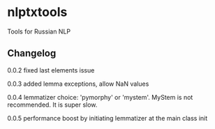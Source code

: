 # nlptxtools
Tools for Russian NLP

## Changelog
0.0.2 fixed last elements issue

0.0.3 added lemma exceptions, allow NaN values

0.0.4 lemmatizer choice: 'pymorphy' or 'mystem'. MyStem is not recommended. It is super slow.

0.0.5 performance boost by initiating lemmatizer at the main class init